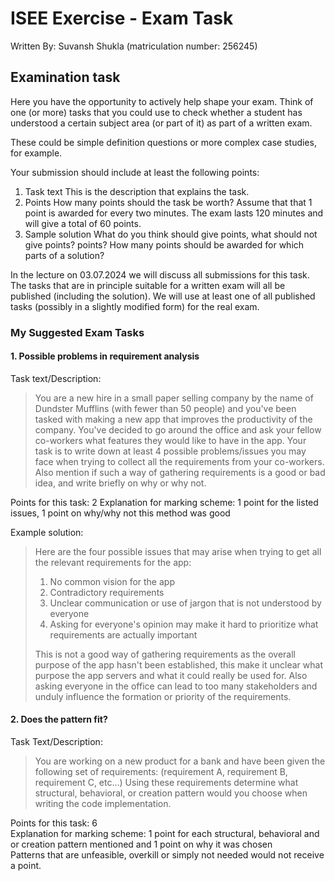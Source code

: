 # ISEE Exercise - Exam Task

Written By: Suvansh Shukla (matriculation number: 256245)

## Examination task

Here you have the opportunity to actively help shape your exam. Think of one (or more) tasks that you could use to check whether a student has understood a certain subject area (or part of it) as part of a written exam.

These could be simple definition questions or more complex case studies, for example.

Your submission should include at least the following points:

1. Task text This is the description that explains the task.
2. Points How many points should the task be worth? Assume that that 1 point is awarded for every two minutes. The exam lasts 120 minutes and will give a total of 60 points.
3. Sample solution What do you think should give points, what should not give points? points? How many points should be awarded for which parts of a solution?

In the lecture on 03.07.2024 we will discuss all submissions for this task. The tasks that are in principle suitable for a written exam will all be published (including the solution). We will use at least one of all published tasks (possibly in a slightly modified form) for the real exam.

### My Suggested Exam Tasks 

#### 1. Possible problems in requirement analysis

Task text/Description:

> You are a new hire in a small paper selling company by the name of Dundster Mufflins (with fewer than 50 people) 
> and you've been tasked with making a new app that improves the productivity of the company.
> You've decided to go around the office and ask your fellow co-workers what features they would like to have in the app.
> Your task is to write down at least 4 possible problems/issues you may face when trying to collect all the requirements from your co-workers.
> Also mention if such a way of gathering requirements is a good or bad idea, and write briefly on why or why not.

Points for this task: 2 
Explanation for marking scheme: 1 point for the listed issues, 1 point on why/why not this method was good

Example solution:

> Here are the four possible issues that may arise when trying to get all the relevant requirements for the app:
> 1. No common vision for the app 
> 2. Contradictory requirements
> 3. Unclear communication or use of jargon that is not understood by everyone
> 4. Asking for everyone's opinion may make it hard to prioritize what requirements are actually important
> 
> This is not a good way of gathering requirements as the overall purpose of the app hasn't been established,
> this make it unclear what purpose the app servers and what it could really be used for. Also asking everyone in the office 
> can lead to too many stakeholders and unduly influence the formation or priority of the requirements.

#### 2. Does the pattern fit?

Task Text/Description:

> You are working on a new product for a bank and have been given the following set of requirements: (requirement A, requirement B, requirement C, etc...)
> Using these requirements determine what structural, behavioral, or creation pattern would you choose when writing the code implementation.

Points for this task: 6     
Explanation for marking scheme: 1 point for each structural, behavioral and or creation pattern mentioned and 1 point on why it was chosen      
Patterns that are unfeasible, overkill or simply not needed would not receive a point.  


